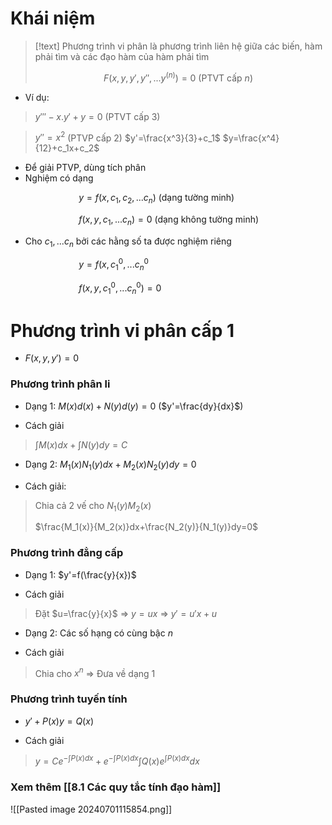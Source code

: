 
# Khái niệm

>[!text]
>Phương trình vi phân là phương trình liên hệ giữa các biến, hàm phải tìm và các đạo hàm của hàm phải tìm
>
>$\hspace{3cm}$$F(x,y,y',y'',...y^{(n)})=0$ (PTVT cấp $n$)

- Ví dụ:
>$y'''-x.y'+y=0$     (PTVT cấp 3)

>$y''=x^2$     (PTVP cấp 2)
>$y'=\frac{x^3}{3}+c_1$
>$y=\frac{x^4}{12}+c_1x+c_2$ 

- Để giải PTVP, dùng tích phân
- Nghiệm có dạng

$\hspace{3cm}$$y=f(x,c_1,c_2,...c_n)$   (dạng tường minh)

$\hspace{3cm}$$f(x,y,c_1,...c_n)=0$   (dạng không tường minh)

- Cho $c_1,...c_n$ bởi các hằng số ta được nghiệm riêng

$\hspace{3cm}$$y=f(x,c^0_1,...c^0_n$

$\hspace{3cm}$$f(x,y,c^0_1,...c^0_n)=0$

# Phương trình vi phân cấp 1

- $F(x,y,y')=0$ 

### Phương trình phân li

- Dạng 1: $M(x)d(x)+N(y)d(y)=0$     ($y'=\frac{dy}{dx}$)

- Cách giải

>$\int M(x)dx+ \int N(y)dy = C$

- Dạng 2: $M_1(x)N_1(y)dx+M_2(x)N_2(y)dy=0$ 

- Cách giải:

>Chia cả 2 vế cho $N_1(y)M_2(x)$ 
>
>$\frac{M_1(x)}{M_2(x)}dx+\frac{N_2(y)}{N_1(y)}dy=0$ 

### Phương trình đẳng cấp

- Dạng 1: $y'=f(\frac{y}{x})$ 

- Cách giải
>Đặt $u=\frac{y}{x}$ $\Rightarrow$ $y=ux$ $\Rightarrow$ $y'=u'x+u$ 

- Dạng 2: Các số hạng có cùng bậc $n$

- Cách giải
>Chia cho $x^n$ $\Rightarrow$ Đưa về dạng 1

### Phương trình tuyến tính

- $y'+P(x)y=Q(x)$

- Cách giải
>$y=Ce^{-\int P(x)dx}+e^{-\int P(x)dx}\int Q(x)e^{\int P(x)dx}dx$ 



### Xem thêm [[8.1 Các quy tắc tính đạo hàm]]

![[Pasted image 20240701115854.png]]
